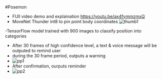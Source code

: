 #Posemon
- FUll video demo and explaination https://youtu.be/ax4fymmzmxQ
- MoveNet Thunder int8 to pin point body coordinates
![thumb1](https://github.com/dan-the-man639/PoseMon/assets/108316903/aff88399-ebf9-48ed-ac34-46f04162325a)

-TensorFlow model trained with 900 images to classify position into categories
- After 30 frames of high confidence level, a text & voice message will be outputed to remind user
- during the 30 frame period, outputs a warning
- ![pp1](https://github.com/dan-the-man639/PoseMon/assets/108316903/01a2abfd-feb6-4a3f-bcae-feb4457d0405)
- After confirmation, ourputs reminder
- ![pp2](https://github.com/dan-the-man639/PoseMon/assets/108316903/e114fd58-0079-4c0d-ae01-1f6e03b1b268)
